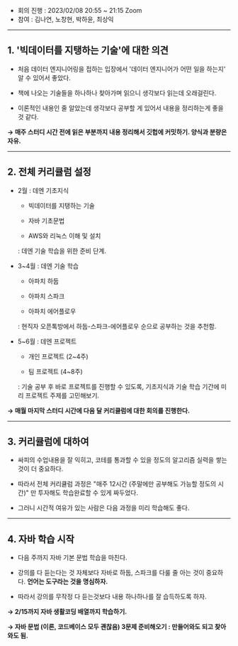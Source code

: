 - 회의 진행 : 2023/02/08 20:55 ~ 21:15 Zoom
- 참여 : 김나연, 노창현, 박하윤, 최상익

---
## 1. '빅데이터를 지탱하는 기술'에 대한 의견

- 처음 데이터 엔지니어링을 접하는 입장에서 '데이터 엔지니어가 어떤 일을 하는지' 알 수 있어서 좋았다.

- 책에 나오는 기술들을 하나하나 찾아가며 읽으니 생각보다 읽는데 오래걸린다.

- 이론적인 내용인 줄 알았는데 생각보다 공부할 게 있어서 내용을 정리하는게 좋을 것 같다.

**→ 매주 스터디 시간 전에 읽은 부분까지 내용 정리해서 깃헙에 커밋하기. 양식과 분량은 자유.**

---

## 2. 전체 커리큘럼 설정

- 2월 : 데엔 기초지식
  
  - 빅데이터를 지탱하는 기술
  
  - 자바 기초문법
  
  - AWS와 리눅스 이해 및 설치
  
  : 데엔 기술 학습을 위한 준비 단계.

- 3~4월 : 데엔 기술 학습
  
  - 아파치 하둡
  
  - 아파치 스파크
  
  - 아파치 에어플로우
  
  : 현직자 오픈톡방에서 하둡-스파크-에어플로우 순으로 공부하는 것을 추천함. 

- 5~6월 : 데엔 프로젝트
  
  - 개인 프로젝트 (2~4주)
  
  - 팀 프로젝트 (4~8주)
  
  : 기술 공부 후 바로 프로젝트를 진행할 수 있도록, 기초지식과 기술 학습 기간에 미리 프로젝트 주제를 고민해보기.

**→ 매월 마지막 스터디 시간에 다음 달 커리큘럼에 대한 회의를 진행한다.**

---

## 3. 커리큘럼에 대하여

- 싸피의 수업내용을 잘 익히고, 코테를 통과할 수 있을 정도의 알고리즘 실력을 쌓는 것이 더 중요하다.

- 따라서 전체 커리큘럼 과정은 "매주 12시간 (주말에만 공부해도 가능할 정도의 시간)" 만 투자해도 학습완료할 수 있게 짜두었다.

- 그러니 시간적 여유가 있는 사람은 다음 과정을 미리 학습해도 좋다.

---

## 4. 자바 학습 시작

- 다음 주까지 자바 기본 문법 학습을 마친다.

- 강의를 다 듣는다는 것 자체보다 자바로 하둡, 스파크를 다룰 줄 아는 것이 중요하다. **언어는 도구라는 것을 명심하자.**

- 따라서 강의를 무작정 다 듣는것보다 내용 하나하나를 잘 습득하도록 하자.

**→ 2/15까지 자바 생활코딩 배열까지 학습하기.**

**→ 자바 문법 (이론, 코드베이스 모두 괜찮음) 3문제 준비해오기 : 만들어와도 되고 찾아와도 됨.**


